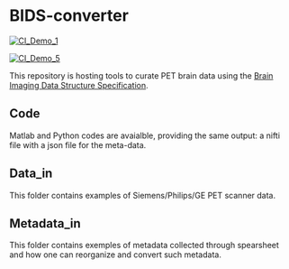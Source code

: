 # BIDS-converter

[![CI_Demo_1](https://github.com/bendhouseart/BIDS-converter/actions/workflows/ci-demo-1-setting-up.yaml/badge.svg)](https://github.com/bendhouseart/BIDS-converter/actions/workflows/ci-demo-1-setting-up.yaml)

[![CI_Demo_5](https://github.com/bendhouseart/BIDS-converter/actions/workflows/ci-demo-5-break-en-mass.yaml/badge.svg)](https://github.com/bendhouseart/BIDS-converter/actions/workflows/ci-demo-5-break-en-mass.yaml)

This repository is hosting tools to curate PET brain data using the [Brain Imaging Data Structure Specification](https://bids-specification.readthedocs.io/en/stable/04-modality-specific-files/09-positron-emission-tomography.html). 

## Code

Matlab and Python codes are avaialble, providing the same output: a nifti file with a json file for the meta-data.

## Data_in

This folder contains examples of Siemens/Philips/GE PET scanner data.

## Metadata_in


This folder contains exemples of metadata collected through spearsheet and how one can 
reorganize and convert such metadata.
